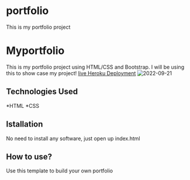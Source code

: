 # portfolio
This is my portfolio project 
# Myportfolio
This is my portfolio project using HTML/CSS and Bootstrap. I will be using this to show case my project!
[live Heroku Deployment](https://portfoliosavi.herokuapp.com/)
![2022-09-21](https://user-images.githubusercontent.com/112298154/191652229-4fd6f1cb-f0cd-40f7-ac6b-7f5eef622c96.png)

## Technologies Used
*HTML
*CSS

## Istallation
No need to install any software, just open up index.html

## How to use?
Use this template to build your own portfolio
